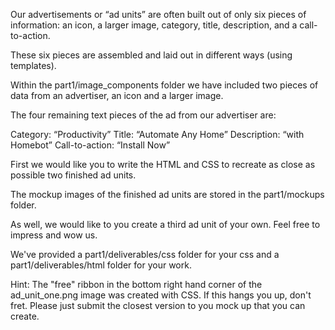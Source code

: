 Our advertisements or “ad units” are often built out of only six pieces of information: an icon, a larger image, category, title, description, and a call-to-action.

These six pieces are assembled and laid out in different ways (using templates).  

Within the part1/image_components folder we have included two pieces of data from an advertiser, an icon and a larger image.

The four remaining text pieces of the ad from our advertiser are:

Category: “Productivity”
Title: “Automate Any Home”
Description: “with Homebot”
Call-to-action: “Install Now”

First we would like you to write the HTML and CSS to recreate as close as possible two finished ad units.

The mockup images of the finished ad units are stored in the part1/mockups folder.

As well, we would like to you create a third ad unit of your own. Feel free to impress and wow us.

We've provided a part1/deliverables/css folder for your css and a part1/deliverables/html folder for your work.

Hint: The "free" ribbon in the bottom right hand corner of the ad_unit_one.png image was created with CSS.  If this hangs you up, don't fret.  Please just submit the closest version to you mock up that you can create.